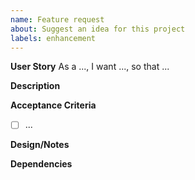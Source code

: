 ```yaml
---
name: Feature request
about: Suggest an idea for this project
labels: enhancement
---
```


**User Story**
As a ..., I want ..., so that ...

**Description**

**Acceptance Criteria**
- [ ] ...

**Design/Notes**

**Dependencies**

